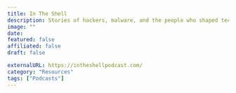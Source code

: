 ```yaml
---
title: In The Shell
description: Stories of hackers, malware, and the people who shaped tech.
image: ""
date: 
featured: false
affiliated: false
draft: false

externalURL: https://intheshellpodcast.com/
category: "Resources"
tags: ["Podcasts"]
---
```

